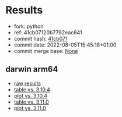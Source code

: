 # Results

- fork: python
- ref: 41cb07120b7792eac641
- commit hash: [41cb071](https://github.com/python/cpython/commit/41cb071)
- commit date: 2022-08-05T15:45:18+01:00
- commit merge base: [None](https://github.com/python/cpython/commit/None)

## darwin arm64

- [raw results](bm-20220805-darwin-arm64-python-41cb07120b7792eac641-3.11.0rc1-41cb071.json)
- [table vs. 3.10.4](bm-20220805-darwin-arm64-python-41cb07120b7792eac641-3.11.0rc1-41cb071-vs-3.10.4.md)
- [plot vs. 3.10.4](bm-20220805-darwin-arm64-python-41cb07120b7792eac641-3.11.0rc1-41cb071-vs-3.10.4.png)
- [table vs. 3.11.0](bm-20220805-darwin-arm64-python-41cb07120b7792eac641-3.11.0rc1-41cb071-vs-3.11.0.md)
- [plot vs. 3.11.0](bm-20220805-darwin-arm64-python-41cb07120b7792eac641-3.11.0rc1-41cb071-vs-3.11.0.png)

